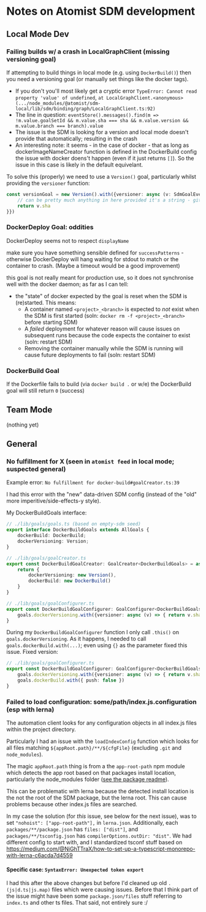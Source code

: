 # Notes on Atomist SDM development

## Local Mode Dev

### Failing builds w/ a crash in LocalGraphClient (missing versioning goal)

If attempting to build things in local mode (e.g. using `DockerBuild()`) then you need a versioning goal (or manually set things like the docker tags).

- If you don't you'll most likely get a cryptic error `TypeError: Cannot read property 'value' of undefined`, `at LocalGraphClient.<anonymous> (.../node_modules/@atomist/sdm-local/lib/sdm/binding/graph/LocalGraphClient.ts:92)`
- The line in question: `eventStore().messages().find(m => !m.value.goalSetId && m.value.sha === sha && m.value.version && m.value.branch === branch).value`
- The issue is the SDM is looking for a version and local mode doesn't provide that automatically; resulting in the crash
- An interesting note: it seems - in the case of docker - that as long as dockerImageNameCreator function is defined in the DockerBuild config the issue with docker doens't happen (even if it just returns `[]`). So the issue in this case is likely in the default equivelant.

To solve this (properly) we need to use a `Version()` goal, particularly whilst providing the `versioner` function:

```typescript
const versionGoal = new Version().with({versioner: async (v: SdmGoalEvent) => {
    // can be pretty much anything in here provided it's a string - git sha hash is always unique, reliable, and deterministic.
    return v.sha
}})
```

### DockerDeploy Goal: oddities

DockerDeploy seems not to respect `displayName`

make sure you have something sensible defined for `successPatterns` - otherwise DockerDeploy will hang waiting for stdout to match or the container to crash. (Maybe a timeout would be a good improvement)

this goal is not really meant for production use, so it does not synchronise well with the docker daemon; as far as I can tell:
* the "state" of docker expected by the goal is reset when the SDM is (re)started. This means:
  * A container named `<project>_<branch>` is expected to _not_ exist when the SDM is first started (soln: `docker rm -f <project>_<branch>` before starting SDM)
  * A _failed_ deployment for whatever reason will cause issues on subsequent runs because the code expects the container to exist (soln: restart SDM)
  * Removing the container manually while the SDM is running will cause future deployments to fail (soln: restart SDM)

### DockerBuild Goal

If the Dockerfile fails to build (via `docker build .` or w/e) the DockerBuild goal will still return `0` (success)

## Team Mode

(nothing yet)

## General

### No fulfillment for X (seen in `atomist feed` in local mode; suspected general)

Example error: `No fulfillment for docker-build#goalCreator.ts:39`

I had this error with the "new" data-driven SDM config (instead of the "old" more imperitive/side-effects-y style).

My DockerBuildGoals interface: 

```typescript
// ./lib/goals/goals.ts (based on empty-sdm seed)
export interface DockerBuildGoals extends AllGoals {
    dockerBuild: DockerBuild;
    dockerVersioning: Version;
}

// ./lib/goals/goalCreator.ts
export const DockerBuildGoalCreator: GoalCreator<DockerBuildGoals> = async sdm => {
    return {
        dockerVersioning: new Version(),
        dockerBuild: new DockerBuild()
    }
}

// ./lib/goals/goalConfigurer.ts
export const DockerBuildGoalConfigurer: GoalConfigurer<DockerBuildGoals> = async (sdm, goals) => {
    goals.dockerVersioning.with({versioner: async (v) => { return v.sha }});
}
```

During my `DockerBuildGoalConfigurer` function I only call `.this()` on `goals.dockerVersioning`.
As it happens, I needed to call `goals.dockerBuild.with(...)`; even using `{}` as the parameter fixed this issue.
Fixed version:

```typescript
// ./lib/goals/goalConfigurer.ts
export const DockerBuildGoalConfigurer: GoalConfigurer<DockerBuildGoals> = async (sdm, goals) => {
    goals.dockerVersioning.with({versioner: async (v) => { return v.sha }});
    goals.dockerBuild.with({ push: false })
}
```
### Failed to load configuration: some/path/index.js.configuration (esp with lerna)

The automation client looks for any configuration objects in all index.js files within the project directory.

Particularly I had an issue with the `loadIndexConfig` function which looks for all files matching `${appRoot.path}/**/${cfgFile}` (excluding `.git` and `node_modules`).

The magic `appRoot.path` thing is from a the `app-root-path` npm module which detects the app root based on that packages install location, particularly the node_modules folder ([see the package readme](https://www.npmjs.com/package/app-root-path#how-it-works-under-the-hood)).

This can be problematic with lerna because the detected install location is the not the root of the SDM package, but the lerna root. This can cause problems because other index.js files are searched.

In my case the solution (for _this_ issue, see below for the next issue), was to set `"nohoist": ["app-root-path"],` in `lerna.json`. Additionally, each `packages/**/package.json` has `files: ["dist"]`, and `packages/**/tsconfig.json` has `compilerOptions.outDir: "dist"`. We had different config to start with, and I standardized tsconf stuff based on <https://medium.com/@NiGhTTraX/how-to-set-up-a-typescript-monorepo-with-lerna-c6acda7d4559>

#### Specific case: `SyntaxError: Unexpected token export`

I had this after the above changes but before I'd cleaned up old `.(js|d.ts|js.map)` files which were causing issues. Before that I think part of the issue might have been some `package.json/files` stuff referring to `index.ts` and other ts files. That said, not entirely sure :/
